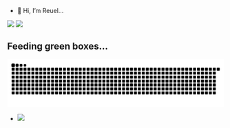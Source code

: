 - 👋 Hi, I’m Reuel...
<div>
  <img width="300px" src="https://github-readme-stats.vercel.app/api/top-langs/?username=euelrai&layout=compact&theme=tokyonight&hide=php&langs_count=8&bg_color=FFFFFF00"/>
  <img width="480px" src="https://nirzak-streak-stats.vercel.app?user=reuelrai&theme=dark"/>
</div>



## Feeding green boxes...
![Snake animation](https://raw.githubusercontent.com/reuelrai/reuelrai/output/github-contribution-grid-snake-dark.svg)
- ![](https://komarev.com/ghpvc/?username=your-github-reuelrai)

<!---
reuelrai/reuelrai is a ✨ special ✨ repository because its `README.md` (this file) appears on your GitHub profile.
You can click the Preview link to take a look at your changes.
--->

